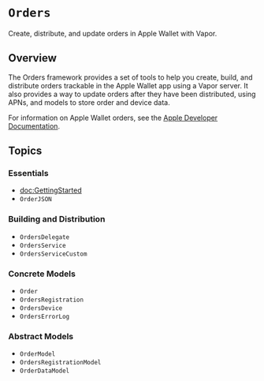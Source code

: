 # ``Orders``

Create, distribute, and update orders in Apple Wallet with Vapor.

## Overview

The Orders framework provides a set of tools to help you create, build, and distribute orders trackable in the Apple Wallet app using a Vapor server.
It also provides a way to update orders after they have been distributed, using APNs, and models to store order and device data.

For information on Apple Wallet orders, see the [Apple Developer Documentation](https://developer.apple.com/documentation/walletorders).

## Topics

### Essentials

- <doc:GettingStarted>
- ``OrderJSON``

### Building and Distribution

- ``OrdersDelegate``
- ``OrdersService``
- ``OrdersServiceCustom``

### Concrete Models

- ``Order``
- ``OrdersRegistration``
- ``OrdersDevice``
- ``OrdersErrorLog``

### Abstract Models

- ``OrderModel``
- ``OrdersRegistrationModel``
- ``OrderDataModel``
